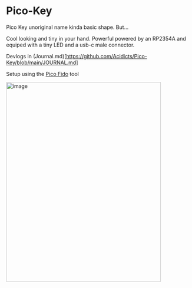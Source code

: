 # Pico-Key

Pico Key unoriginal name kinda basic shape.
But...

Cool looking and tiny in your hand.
Powerful powered by an RP2354A and equiped with a tiny LED and a usb-c male connector.

Devlogs in (Journal.md)[https://github.com/Acidicts/Pico-Key/blob/main/JOURNAL.md]

Setup using the <a href="https://github.com/polhenarejos/pico-fido">Pico Fido</a> tool

<img width="420" height="542" alt="image" src="https://github.com/user-attachments/assets/a463f25f-b59b-421f-86ef-8cecc43c1361" />
